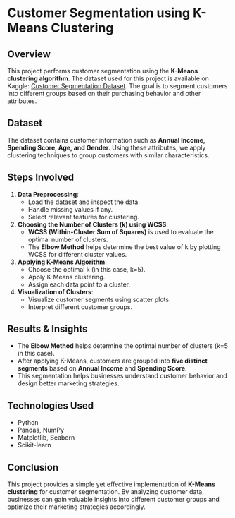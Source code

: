 # Customer Segmentation using K-Means Clustering

## Overview
This project performs customer segmentation using the **K-Means clustering algorithm**. The dataset used for this project is available on Kaggle: [Customer Segmentation Dataset](https://www.kaggle.com/datasets/vjchoudhary7/customer-segmentation-tutorial-in-python). The goal is to segment customers into different groups based on their purchasing behavior and other attributes.

## Dataset
The dataset contains customer information such as **Annual Income, Spending Score, Age, and Gender**. Using these attributes, we apply clustering techniques to group customers with similar characteristics.

## Steps Involved
1. **Data Preprocessing**:
   - Load the dataset and inspect the data.
   - Handle missing values if any.
   - Select relevant features for clustering.
2. **Choosing the Number of Clusters (k) using WCSS**:
   - **WCSS (Within-Cluster Sum of Squares)** is used to evaluate the optimal number of clusters.
   - The **Elbow Method** helps determine the best value of k by plotting WCSS for different cluster values.
3. **Applying K-Means Algorithm**:
   - Choose the optimal k (in this case, k=5).
   - Apply K-Means clustering.
   - Assign each data point to a cluster.
4. **Visualization of Clusters**:
   - Visualize customer segments using scatter plots.
   - Interpret different customer groups.

## Results & Insights
- The **Elbow Method** helps determine the optimal number of clusters (k=5 in this case).
- After applying K-Means, customers are grouped into **five distinct segments** based on **Annual Income** and **Spending Score**.
- This segmentation helps businesses understand customer behavior and design better marketing strategies.

## Technologies Used
- Python
- Pandas, NumPy
- Matplotlib, Seaborn
- Scikit-learn

## Conclusion
This project provides a simple yet effective implementation of **K-Means clustering** for customer segmentation. By analyzing customer data, businesses can gain valuable insights into different customer groups and optimize their marketing strategies accordingly.
